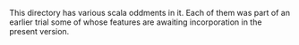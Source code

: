 
This directory has various scala oddments in it.  Each of them was part of
an earlier trial some of whose features are awaiting incorporation in the
present version.


